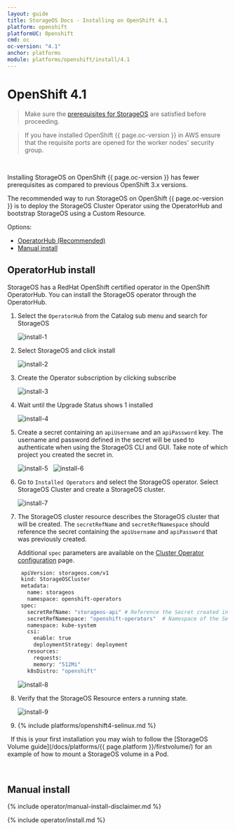 ```yaml
---
layout: guide
title: StorageOS Docs - Installing on OpenShift 4.1
platform: openshift
platformUC: Openshift
cmd: oc
oc-version: "4.1"
anchor: platforms
module: platforms/openshift/install/4.1
---
```


# OpenShift 4.1

> Make sure the
> [prerequisites for StorageOS](/docs/prerequisites/overview) are
> satisfied before proceeding.

> If you have installed OpenShift {{ page.oc-version  }} in AWS ensure that the
> requisite ports are opened for the worker nodes' security group.


&nbsp;

Installing StorageOS on OpenShift {{ page.oc-version }} has fewer prerequisites
as compared to previous OpenShift 3.x versions.

The recommended way to run StorageOS on OpenShift {{ page.oc-version }} is to
deploy the StorageOS Cluster Operator using the OperatorHub and bootstrap
StorageOS using a Custom Resource.

Options:
- [OperatorHub (Recommended)](#operatorhub-install)
- [Manual install](#manual-install)


## OperatorHub install

StorageOS has a RedHat OpenShift certified operator in the OpenShift
OperatorHub. You can install the StorageOS operator through the OperatorHub.

1. Select the `OperatorHub` from the Catalog sub menu and search for StorageOS

    ![install-1](/images/openshift4/operatorhub.png)

1. Select StorageOS and click install

    ![install-2](/images/openshift4/install-storageos-operator.png)

1. Create the Operator subscription by clicking subscribe

    ![install-3](/images/openshift4/create-operator-subscription.png)

1. Wait until the Upgrade Status shows 1 installed

    ![install-4](/images/openshift4/install-complete.png)

1. Create a secret containing an `apiUsername` and an `apiPassword` key. The
   username and password defined in the secret will be used to authenticate
   when using the StorageOS CLI and GUI. Take note of which project you created
   the secret in.

    ![install-5](/images/openshift4/create-secret.png)
&nbsp;
    ![install-6](/images/openshift4/secret-inputs.png)

1. Go to `Installed Operators` and select the StorageOS operator. Select
   StorageOS Cluster and create a StorageOS cluster.

    ![install-7](/images/openshift4/create-stos.png)

1. The StorageOS cluster resource describes the StorageOS cluster that will be
   created. The `secretRefName` and `secretRefNamespace` should reference the secret
   containing the `apiUsername` and `apiPassword` that was previously created.

   Additional `spec` parameters are available on the [Cluster Operator
   configuration](/docs/reference/cluster-operator/configuration) page.

   ```bash
	apiVersion: storageos.com/v1
	kind: StorageOSCluster
	metadata:
	  name: storageos
	  namespace: openshift-operators
	spec:
	  secretRefName: "storageos-api" # Reference the Secret created in the previous step
	  secretRefNamespace: "openshift-operators"  # Namespace of the Secret created in the previous step
	  namespace: kube-system
	  csi:
	    enable: true
	    deploymentStrategy: deployment
	  resources:
	    requests:
	    memory: "512Mi"
	  k8sDistro: "openshift"
   ```

    ![install-8](/images/openshift4/stos-specs.png)


1. Verify that the StorageOS Resource enters a running state.

    ![install-9](/images/openshift4/stos-running.png)

1. {% include platforms/openshift4-selinux.md %}

&nbsp;
If this is your first installation you may wish to follow the [StorageOS
Volume guide](/docs/platforms/{{ page.platform }}/firstvolume/) for an example of how
to mount a StorageOS volume in a Pod.

&nbsp;

## Manual install

{% include operator/manual-install-disclaimer.md %}

{% include operator/install.md %}


